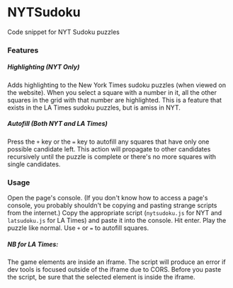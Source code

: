 # NYTSudoku
Code snippet for NYT Sudoku puzzles

### Features

##### Highlighting (NYT Only)
Adds highlighting to the New York Times sudoku puzzles (when viewed on the website).
When you select a square with a number in it, all the other squares in the grid with that number are highlighted.
This is a feature that exists in the LA Times sudoku puzzles, but is amiss in NYT.

##### Autofill (Both NYT and LA Times)
Press the `+` key or the `=` key to autofill any squares that have only one possible candidate left.
This action will propagate to other candidates recursively until the puzzle is complete or there's no more squares with
single candidates.

### Usage
Open the page's console. (If you don't know how to access a page's console, you probably shouldn't be copying and pasting strange scripts from the internet.)
Copy the appropriate script (`nytsudoku.js` for NYT and `latsudoku.js` for LA Times) and paste it into the console. Hit enter. Play the puzzle like normal. Use `+` or `=` to autofill squares.

##### NB for LA Times:
The game elements are inside an iframe. The script will produce an error if dev tools is focused outside of the iframe due to CORS.
Before you paste the script, be sure that the selected element is inside the iframe.
